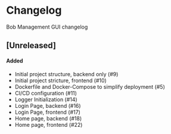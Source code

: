 # Changelog

Bob Management GUI changelog

## [Unreleased]

#### Added

- Initial project structure, backend only (#9)
- Initial project stricture, frontend (#10)
- Dockerfile and Docker-Compose to simplify deployment (#5)
- CI/CD configuration (#11)
- Logger Initialization (#14)
- Login Page, backend (#16)
- Login Page, frontend (#17)
- Home page, backend (#18)
- Home page, frontend (#22)

